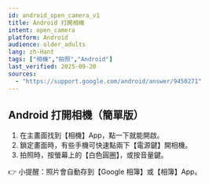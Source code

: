 ```yaml
---
id: android_open_camera_v1
title: Android 打開相機
intent: open_camera
platform: Android
audience: older_adults
lang: zh-Hant
tags: ["相機","拍照","Android"]
last_verified: 2025-09-20
sources:
  - "https://support.google.com/android/answer/9450271"
---
```


## Android 打開相機（簡單版）

1. 在主畫面找到【相機】App，點一下就能開啟。  
2. 鎖定畫面時，有些手機可快速點兩下【電源鍵】開相機。  
3. 拍照時，按螢幕上的【白色圓圈】，或按音量鍵。  

👉 小提醒：照片會自動存到【Google 相簿】或【相簿】App。
